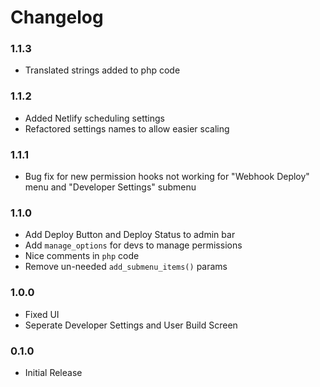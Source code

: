 # Changelog

### 1.1.3

- Translated strings added to php code

### 1.1.2

- Added Netlify scheduling settings
- Refactored settings names to allow easier scaling

### 1.1.1

- Bug fix for new permission hooks not working for "Webhook Deploy" menu and "Developer Settings" submenu

### 1.1.0

- Add Deploy Button and Deploy Status to admin bar
- Add `manage_options` for devs to manage permissions
- Nice comments in `php` code
- Remove un-needed `add_submenu_items()` params

### 1.0.0

- Fixed UI
- Seperate Developer Settings and User Build Screen

### 0.1.0

- Initial Release
